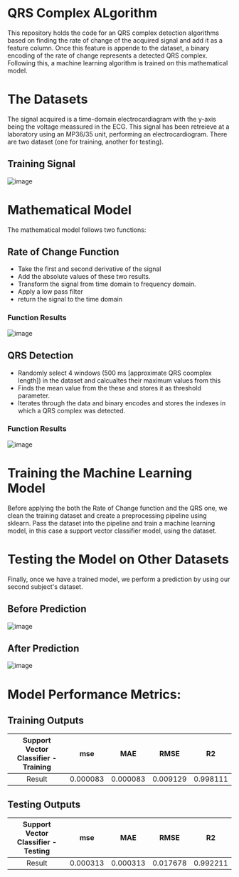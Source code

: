 # QRS Complex ALgorithm
This repository holds the code for an QRS complex detection algorithms based on finding the rate of change of the acquired signal and add it as a feature column. 
Once this feature is appende to the dataset, a binary encoding of the rate of change represents a detected QRS complex.
Following this, a machine learning algorithm is trained on this mathematical model.

# The Datasets
The signal acquired is a time-domain electrocardiagram with the y-axis being the voltage meassured in the ECG. 
This signal has been retreieve at a laboratory using an MP36/35 unit, performing an electrocardiogram.
There are two dataset (one for training, another for testing).
## Training Signal
![image](https://github.com/Joas329/QRS-Complex-Dection-Algoirthm/assets/51135069/ce41ef17-02d5-4a8c-96b7-11332ed70d4d)




# Mathematical Model
The mathematical model follows two functions:

## Rate of Change Function
- Take the first and second derivative of the signal
- Add the absolute values of these two results.
- Transform the signal from time domain to frequency domain.
- Apply a low pass filter
- return the signal to the time domain
  
### Function Results
![image](https://github.com/Joas329/QRS-Complex-Dection-Algoirthm/assets/51135069/e170e78f-0574-4dcd-bb34-8e9260482e34)


## QRS Detection
- Randomly select 4 windows (500 ms [approximate QRS coomplex length]) in the dataset and calcualtes their maximum values from this
- Finds the mean value from the these and stores it as threshold parameter.
- Iterates through the data and binary encodes and stores the indexes in which a QRS complex was detected.

### Function Results
![image](https://github.com/Joas329/QRS-Complex-Dection-Algoirthm/assets/51135069/412292d8-9f39-4b88-a56f-d28e45dc49db)


# Training the Machine Learning Model
Before applying the both the Rate of Change function and the QRS one, we clean the training dataset and create a preprocessing pipeline using sklearn.
Pass the dataset into the pipeline and train a machine learning model, in this case a support vector classifier model, using the dataset.

# Testing the Model on Other Datasets
Finally, once we have a trained model, we perform a prediction by using our second subject's dataset.

## Before Prediction
![image](https://github.com/Joas329/QRS-Complex-Dection-Algoirthm/assets/51135069/b17ba84d-a4eb-4331-830a-69b4d60bd589)



## After Prediction
![image](https://github.com/Joas329/QRS-Complex-Dection-Algoirthm/assets/51135069/4f4d7b38-1db2-4669-b673-10437b7c3649)

# Model Performance Metrics:
## Training Outputs
| Support Vector Classifier - Training | mse    | MAE    |  RMSE  |  R2  |
| :---:   | :---: | :---: | :---: | :---: |
| Result | 0.000083   | 0.000083   |  0.009129  |  0.998111  |
				
## Testing Outputs

| Support Vector Classifier - Testing | mse    | MAE    |  RMSE  |  R2  |
| :---:   | :---: | :---: | :---: | :---: |
| Result | 0.000313   | 0.000313   |  0.017678  |  0.992211  |
